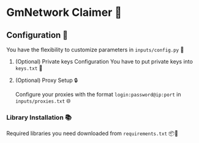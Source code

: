 # GmNetwork Claimer 🔹

## Configuration 📧

You have the flexibility to customize parameters in `inputs/config.py` 🧬

1. (Optional) Private keys Configuration 
You have to put private keys into `keys.txt` 🧬

2. (Optional) Proxy Setup 🔒

   Configure your proxies with the format `login:password@ip:port` in `inputs/proxies.txt` 🌐

### Library Installation 📚

Required libraries you need downloaded from `requirements.txt` 📦📜

